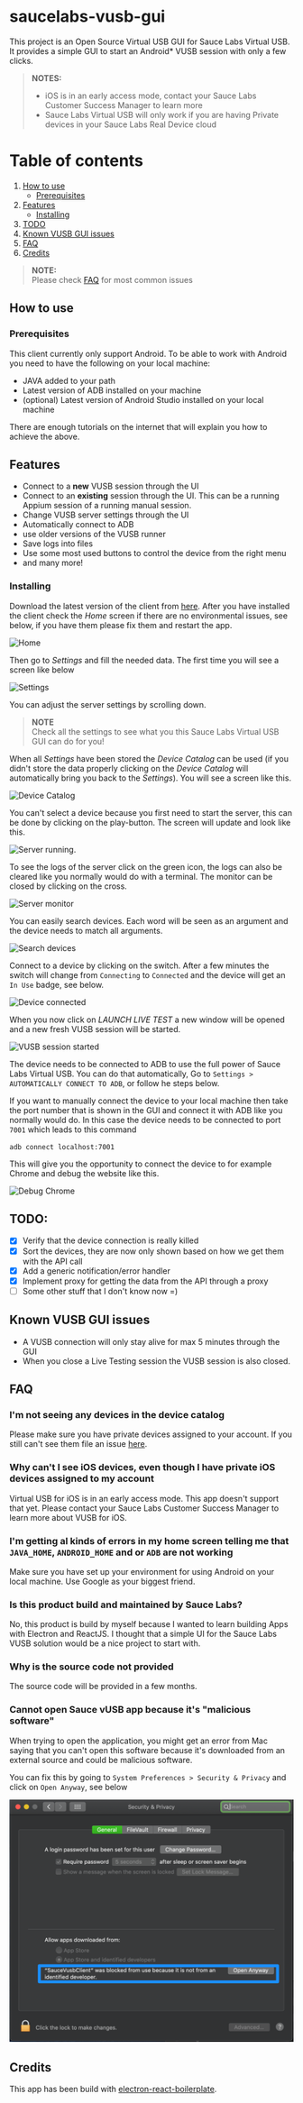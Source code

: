 # saucelabs-vusb-gui
This project is an Open Source Virtual USB GUI for Sauce Labs Virtual USB. It provides a simple GUI to start an Android* VUSB session with only a few clicks.

> **NOTES:**<br />
> - iOS is in an early access mode, contact your Sauce Labs Customer Success Manager to learn more
> - Sauce Labs Virtual USB will only work if you are having Private devices in your Sauce Labs Real Device cloud

# Table of contents

1. [How to use](#how-to-use)
    - [Prerequisites](#prerequisites)
1. [Features](#features)
    - [Installing](#installing)
1. [TODO](#todo)
1. [Known VUSB GUI issues](#known-vusb-gui-issues)
1. [FAQ](#faq)
1. [Credits](#credits)

> **NOTE:**\
> Please check [FAQ](#faq) for most common issues

## How to use
### Prerequisites
This client currently only support Android. To be able to work with Android you need to have the following on your local machine:

- JAVA added to your path
- Latest version of ADB installed on your machine
- (optional) Latest version of Android Studio installed on your local machine

There are enough tutorials on the internet that will explain you how to achieve the above.

## Features
- Connect to a **new** VUSB session through the UI
- Connect to an **existing** session through the UI. This can be a running Appium session of a running manual session.
- Change VUSB server settings through the UI
- Automatically connect to ADB
- use older versions of the VUSB runner
- Save logs into files
- Use some most used buttons to control the device from the right menu
- and many more!
 
### Installing
Download the latest version of the client from [here](https://github.com/wswebcreation/saucelabs-vusb-gui/releases).
After you have installed the client check the *Home* screen if there are no environmental issues, see below, if you have them please fix them and restart the app.

![Home](./assets/home.jpg)

Then go to *Settings* and fill the needed data. The first time you will see a screen like below

![Settings](./assets/settings.jpg)

You can adjust the server settings by scrolling down.

> **NOTE**\
> Check all the settings to see what you this Sauce Labs Virtual USB GUI can do for you!

When all *Settings* have been stored the *Device Catalog* can be used (if you didn't store the data properly clicking on the *Device Catalog* will automatically bring you back to the *Settings*).
You will see a screen like this.

![Device Catalog](./assets/device-searchbar.jpg)

You can't select a device because you first need to start the server, this can be done by clicking on the play-button. The screen will update and look like this.

![Server running](./assets/server-running.jpg).

To see the logs of the server click on the green icon, the logs can also be cleared like you normally would do with a terminal. 
The monitor can be closed by clicking on the cross.

![Server monitor](./assets/server-monitor.jpg)

You can easily search devices. Each word will be seen as an argument and the device needs to match all arguments.

![Search devices](./assets/device-search-results.jpg)

Connect to a device by clicking on the switch. After a few minutes the switch will change from `Connecting` to `Connected` and the device will get an `In Use` badge, see below.

![Device connected](./assets/device-connected.jpg)

When you now click on *LAUNCH LIVE TEST* a new window will be opened and a new fresh VUSB session will be started.

![VUSB session started](./assets/device-open-session.jpg)

The device needs to be connected to ADB to use the full power of Sauce Labs Virtual USB. You can do that automatically, Go to `Settings > AUTOMATICALLY CONNECT TO ADB`, or follow he steps below.

If you want to manually connect the device to your local machine then take the port number that is shown in the GUI and connect it with ADB like you normally would do.
In this case the device needs to be connected to port `7001` which leads to this command 

    adb connect localhost:7001

This will give you the opportunity to connect the device to for example Chrome and debug the website like this.

![Debug Chrome](./assets/device-connect-to-chrome.jpg) 

## TODO:
- [x] Verify that the device connection is really killed
- [x] Sort the devices, they are now only shown based on how we get them with the API call
- [x] Add a generic notification/error handler
- [x] Implement proxy for getting the data from the API through a proxy
- [ ] Some other stuff that I don't know now =)

## Known VUSB GUI issues
- A VUSB connection will only stay alive for max 5 minutes through the GUI
- When you close a Live Testing session the VUSB session is also closed.

## FAQ
### I'm not seeing any devices in the device catalog
Please make sure you have private devices assigned to your account. If you still can't see them file an issue [here](https://github.com/wswebcreation/saucelabs-vusb-gui/issues).

### Why can't I see iOS devices, even though I have private iOS devices assigned to my account
Virtual USB for iOS is in an early access mode. This app doesn't support that yet. Please contact your Sauce Labs Customer Success Manager to learn more about VUSB for iOS.

### I'm getting al kinds of errors in my home screen telling me that `JAVA_HOME`, `ANDROID_HOME` and or `ADB` are not working
Make sure you have set up your environment for using Android on your local machine. Use Google as your biggest friend.

### Is this product build and maintained by Sauce Labs?
No, this product is build by myself because I wanted to learn building Apps with Electron and ReactJS. I thought that a simple UI for the Sauce Labs VUSB solution would be a nice project to start with.

### Why is the source code not provided
The source code will be provided in a few months.

### Cannot open Sauce vUSB app because it's "malicious software"
When trying to open the application, you might get an error from Mac saying that you can't open this software because it's downloaded from an external source and could be malicious software.

You can fix this by going to `System Preferences > Security & Privacy` and click on `Open Anyway`, see below

![Open Anyway](./assets/mac-blocked.png) 

## Credits
This app has been build with [electron-react-boilerplate](https://github.com/electron-react-boilerplate/electron-react-boilerplate).
